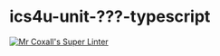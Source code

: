 # ics4u-unit-???-typescript

[![Mr Coxall's Super Linter](https://github.com/Aidan-Lalonde-Novales/ics4u-unit-template-typescript/workflows/Mr%20Coxall's%20Super%20Linter/badge.svg)](https://github.com/Aidan-Lalonde-Novales/ics4u-unit-template-typescript/actions/)
